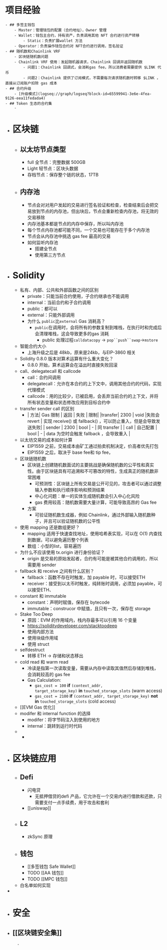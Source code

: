 # 项目经验
	- ## 多签主钱包
		- Master：管理钱包的配置（合约地址），Owner 管理
		- Wallet：钱包主合约，持有资产，负责调用其他 NFT 合约进行资产转移
			- Static：负责扩展wallet 方法
		- Operator：负责操作钱包合约对 NFT合约进行调用，签名验证
	- ## 随机数和Chainlink VRF
		- 区块链随机数问题
		- Chainlink VRF 使用：发起随机器请求，Chainlink 回调并返回随机数
			- 问题1：Chainlink 回调式，会消耗gas fee，所以消费者需要提供 $LINK 代币
			- 问题2：Chainlink 提供了订阅模式，不需要每次请求随机数时转移 $LINK ，直接从订阅账户扣除 gas 成本
	- ## 合约升级
		- [升级模式](logseq://graph/logseq?block-id=65599941-3e6e-4fea-9126-eea11fedada4)
	- ## Token 生态的合约集
		-
- # 区块链
	- ## 以太坊节点类型
		- full 全节点：完整数据 500GB
		- Light 轻节点：区块头数据
		- 存档节点：保存整个链的状态，17TB
	- ## 内存池
		- 节点会对对用户发起的交易进行签名验证和检查，检查结束后会把交易放到节点的内存池，但出块后，节点会重新检查内存池，将无效的交易移除
		- 内存池基本都是节点的内存中保存，所以叫内存池
		- 每个节点内存池都可能不同，一个交易也可能存在于多个内存池
		- 节点会从内存池中挑选 gas fee 最高的交易
		- 如何监听内存池
			- 搭建全节点
			- 使用第三方节点
- # Solidity
	- 私有、内部、公共和外部函数之间的区别
		- private：只能当前合约使用，子合约继承也不能调用
		- internal：当前合约和子合约调用
		- public：都可以
		- external：只能外部调用
		- 为什么 `public`比`external` Gas 消耗高？
			- `public`在调用时，会将所有的参数复制到堆栈，在执行时和完成后会清理堆栈，这会导致更多的gas 消耗
				- public 处理过程`calldatacopy` -> `pop``push``swap`->`mstore`
	- 智能合约大小
		- 上海升级之后是 48kb，原来是24kb，与EIP-3860 相关
	- Solidity 0.8.0 版本对算术运算有什么重大变化？
		- 0.8.0 开始，算术运算会在溢出时直接失败回滚
	- call、delegatecall 和 callcode
		- call：合约间调用
		- delegatecall：允许在本合约的上下文中，调用其他合约的代码，实现代理模式
		- callcode：用的比较少，已被启用，会丢弃当前合约的上下文，并将所有状态变量和状态修改应用到目标合约中
	- transfer sender call 的区别
		- | 方法| Gas 限制 | 返回 | 失败 | 限制|
		  |transfer| 2300 | void |失败会 revert | 实现 receive() 或 fallback() ，可以防止重入，但是会导致发送失败|
		  | sender | 2300 | bool | -  | 同 transfer |
		  | call | 自己配置 | bool | - | data 为空时会触发 fallback ，会导致重入 |
	- 以太坊交易的成本如何计算
		- EIP1559 之前，交易成本由矿工通过拍卖机制决定，价高者优先打包
		- EIP1559 之后，取决于 base fee和 tip fee，
	- 区块链随机数
		- 区块链上创建随机数面试的主要挑战是确保随机数的公平性和真实性。由于区块链具有可追溯和不可篡改的特性，生成真正的随机数非常困难
			- 可预测性：区块链上所有交易是公开可见的，攻击者可以通过调整输入参数和执行顺序影响和预测结果
			- 中心化问题：单一的实体生成随机数会引入中心化风险
			- gas 费用较高：随机数需要大量计算，可能导致高昂的 Gas fee
		- 方案
			- 可验证随机数生成器，例如 Chainlink，通过外部输入随机数种子，并且可以验证随机数的公平性
	- 使用 mapping 还是数组更好？
		- mapping 适用于快速查找地址，使用哈希表实现，可以在 O(1) 内查找到数据，可以避免遍历整个列表
		- 数组：小型的list，容易遍历
	- 为什么不应该使用 tx.origin 进行身份验证？
		- origin 是交易的原始发起者，合约有可能是被其他合约调用的，所以需要用 sender
	- fallback 和 receive 之间有什么区别？
		- fallback：函数不存在时触发，加 payable 时，可以接受ETH
		- receiver：接受到以太币时触发，纯转账时调用，必须加 payable，可以接受ETH、
	- constant 和 immutable
		- constant：声明时赋值，保存在 bytecode
		- immutable：construcor 中赋值，且只有一次，保存在 storage
	- Stake Too Deep
		- 原因：EVM 的作用域内，栈内存最多可以引用 16 个变量
		- https://soliditydeveloper.com/stacktoodeep
		- 使用内部方法
		- 使用块级作用域
		- 使用 struct
	- selfdestruct
		- 转移 ETH → 存储和状态移出
	- cold read 和 warm read
		- 冷读是指第一次读取变量，需要从内存中读取其值然后存储到堆栈，会消耗较高的 gas fee
		- Gas Calculation:
			- `gas_cost = 100` **if** `(context_addr, target_storage_key)` **in** `touched_storage_slots` (warm access)
			- `gas_cost = 2100` **if** `(context_addr, target_storage_key)` **not in** `touched_storage_slots` (cold access)
	- [[EVM Gas 优化]]
	- modifer 和 internal function 的选择
		- modifer：将字节码注入到使用的地方
		- internal：跳转到运行时代码
	-
		-
- # 区块链应用
	- ## Defi
		- 闪电贷
			- 无抵押借贷的defi 产品，它允许在一个交易内进行借款和还款，只需要支付一点手续费，用于攻击和套利
		- [[uniswap]]
	- ## L2
		- zkSync 原理
	- ## 钱包
		- [[多签钱包 Safe Wallet]]
		- TODO [[AA 钱包]]
		- TODO [[MPC 钱包]]
	- 白名单如何实现
-
- # 安全
- [[区块链安全集]]
	-
		-